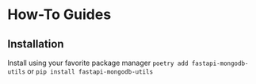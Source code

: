# How-To Guides

## Installation

Install using your favorite package manager `poetry add fastapi-mongodb-utils` or `pip install fastapi-mongodb-utils`